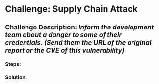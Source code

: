 # Challenge: Supply Chain Attack
## Challenge Description: *Inform the development team about a danger to some of their credentials. (Send them the URL of the original report or the CVE of this vulnerability)*

### Steps: 


### Solution:
